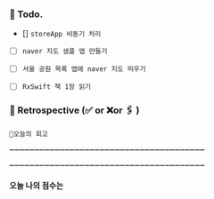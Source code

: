### 📌 Todo.

- [] `storeApp 비동기 처리`
- [ ] `naver 지도 샘플 앱 만들기`
- [ ] `서울 공원 목록 앱에 naver 지도 띄우기`
- [ ] `RxSwift 책 1장 읽기`


### 🧐 Retrospective (✅ or ❌or 🖇 ) 

```회고
💬오늘의 회고

➖➖➖➖➖➖➖➖➖➖➖➖➖➖➖➖➖➖➖➖➖➖➖➖➖➖➖➖➖➖➖➖➖➖➖➖➖➖➖

➖➖➖➖➖➖➖➖➖➖➖➖➖➖➖➖➖➖➖➖➖➖➖➖➖➖➖➖➖➖➖➖➖➖➖➖➖➖➖
```

#### 오늘 나의 점수는 

